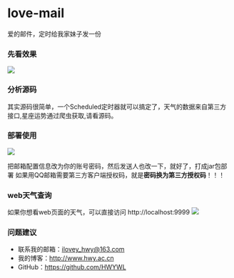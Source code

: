 # love-mail
爱的邮件，定时给我家妹子发一份

### 先看效果
![](https://i.imgur.com/SSlfZDi.jpg)

### 分析源码

其实源码很简单，一个Scheduled定时器就可以搞定了，天气的数据来自第三方接口,星座运势通过爬虫获取,请看源码。

### 部署使用
![](https://i.imgur.com/QWK378x.jpg)

把邮箱配置信息改为你的账号密码，然后发送人也改一下，就好了，打成jar包部署
如果用QQ邮箱需要第三方客户端授权码，就是**密码换为第三方授权码**！！！

### web天气查询
如果你想看web页面的天气，可以直接访问 http://localhost:9999
![](https://i.imgur.com/neZGiHO.jpg)

### 问题建议

- 联系我的邮箱：ilovey_hwy@163.com
- 我的博客：http://www.hwy.ac.cn
- GitHub：https://github.com/HWYWL
